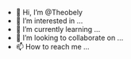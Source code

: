 - 👋 Hi, I’m @Theobely
- 👀 I’m interested in ...
- 🌱 I’m currently learning ...
- 💞️ I’m looking to collaborate on ...
- 📫 How to reach me ...

<!---
Theobely/Theobely is a ✨ special ✨ repository because its `README.md` (this file) appears on your GitHub profile.
You can click the Preview link to take a look at your changes.
--->
